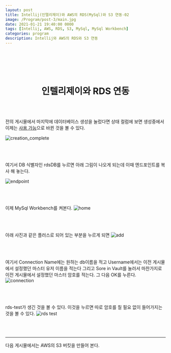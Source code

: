 ```yaml
---
layout: post
title: Intellij(인텔리제이)와 AWS의 RDS(MySql)와 S3 연동-02
image: /Program/post-3/main.jpg
date: 2021-01-21 19:40:00 0000
tags: [Intellij, AWS, RDS, S3, MySql, MySql Workbench]
categories: program
description: Intellij와 AWS의 RDS와 S3 연동
---
```


<br><br>
<br><br>

# <center>인텔리제이와 RDS 연동</center>

<br><br>

전의 게시물에서 마지막에 데이터베이스 생성을 눌렀다면 상태 컬럼에 보면
생성중에서 이제는 <u>사용 가능</u>으로 바뀐 것을 볼 수 있다.

![creation_complete](........\images\Program\post-2\creation_complete.PNG)
<br><br><br><br>

여기서 DB 식별자인 rdsDB를 누르면 아래 그림이 나오게 되는데
이때 엔드포인트를 복사 해 놓는다.

![endpoint](........\images\Program\post-2\endpoint.PNG)
<br><br><br><br>

이제 MySql Workbench를 켜본다.
![home](........\images\Program\post-3\mysql_home.PNG)
<br><br><br><br>

아래 사진과 같은 플러스로 되어 있는 부분을 누르게 되면
![add](........\images\Program\post-3\plus.PNG)
<br><br><br><br>

여기서 Connection Name에는 원하는 db이름을 적고
Username에서는 이전 게시물에서 설정했던 마스터 유저 이름을 적는다
그리고 Sore in Vault를 눌러서 마찬가지로 이전 게시물에서 설정했던 마스터 암호를 적는다. 그 다음 OK를 누른다.
![connection](........\images\Program\post-2\connection.PNG)
<br><br><br><br>

rds-test가 생긴 것을 볼 수 있다.
이것을 누르면 따로 암호를 칠 필요 없이 들어가지는 것을 볼 수 있다.
![rds test](........\images\Program\post-2\rds-test.PNG)
<br><br><br><br>

---

다음 게시물에서는 AWS의 S3 버킷을 만들어 본다.
